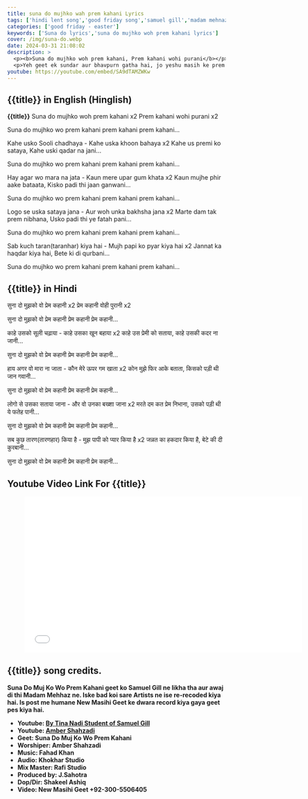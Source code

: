 ```yaml
---
title: suna do mujhko wah prem kahani Lyrics
tags: ['hindi lent song','good friday song','samuel gill','madam mehnaz', 'tina nadi','amber shahzadi','khokhar studio','rafi studio','new masihi geet']
categories: ['good friday - easter']
keywords: ['Suna do lyrics','suna do mujhko woh prem kahani lyrics']
cover: /img/suna-do.webp
date: 2024-03-31 21:08:02
description: >
  <p><b>Suna do mujhko woh prem kahani, Prem kahani wohi purani</b></p>
  <p>Yeh geet ek sundar aur bhavpurn gatha hai, jo yeshu masih ke prem ke saar ko pakad leta hai. Yeh geet batata hai ki kese Yeshu Masih humare paapon ke liye marne ke liye Insam banke pruthvi pe aaye, aur kese wo hume anant jivan deke ke liye maut ko hara kar jee uthe. Yeh geet us mahan prem ki yaad dilata hai jo Parmeshwar ka humare liye hai.</p>
youtube: https://youtube.com/embed/SA9dTAMZWKw
---
```

## {{title}} in English (Hinglish)
**{{title}}**
Suna do mujhko woh prem kahani x2 
Prem kahani wohi purani x2

Suna do mujhko wo prem kahani prem kahani prem kahani...

Kahe usko Sooli chadhaya -
Kahe uska khoon bahaya x2
Kahe us premi ko sataya,
Kahe uski qadar na jani...

Suna do mujhko wo prem kahani prem kahani prem kahani...

Hay agar wo mara na jata -
Kaun mere upar gum khata x2
Kaun mujhe phir aake bataata,
Kisko padi thi jaan ganwani...

Suna do mujhko wo prem kahani prem kahani prem kahani...

Logo se uska sataya jana -
Aur woh unka bakhsha jana x2
Marte dam tak prem nibhana,
Usko padi thi ye fatah pani...

Suna do mujhko wo prem kahani prem kahani prem kahani...

Sab kuch taran(taranhar) kiya hai -
Mujh papi ko pyar kiya hai x2
Jannat ka haqdar kiya hai,
Bete ki di qurbani...

Suna do mujhko wo prem kahani prem kahani prem kahani...

## {{title}} in Hindi
सुना दो मुझको वो प्रेम कहानी x2
प्रेम कहानी वोही पुरानी x2

सुना दो मुझको वो प्रेम कहानी प्रेम कहानी प्रेम कहानी...

काहे उसको सूली चढ़ाया -
काहे उसका खून बहाया x2
काहे उस प्रेमी को सताया,
काहे उसकी कदर ना जानी...

सुना दो मुझको वो प्रेम कहानी प्रेम कहानी प्रेम कहानी...

हाय अगर वो मारा ना जाता -
कौन मेरे ऊपर गम खाता x2
कोन मुझे फिर आके बताता,
किसको पड़ी थी जान गवानी...

सुना दो मुझको वो प्रेम कहानी प्रेम कहानी प्रेम कहानी...

लोगो से उसका सताया जाना -
और वो उनका बख्शा जाना x2
मरते दम कत प्रेम निभाना,
उसको पड़ी थी ये फतेह पानी...

सुना दो मुझको वो प्रेम कहानी प्रेम कहानी प्रेम कहानी...

सब कुछ तारण(तारणहार) किया है -
मुझ पापी को प्यार किया है x2
जन्नत का हकदार किया है,
बेटे की दी कुरबानी...

सुना दो मुझको वो प्रेम कहानी प्रेम कहानी प्रेम कहानी...


## Youtube Video Link For {{title}}
<figure class="image is-16by9">
<iframe class="has-ratio" width="640" height="360"
src="{{youtube}}"
frameborder="0" allow="accelerometer; autoplay; clipboard-write; encrypted-media; gyroscope;" allowfullscreen></iframe>
</figure>


## {{title}} song credits.
<div class="has-text-left">
<b>Suna Do Muj Ko Wo Prem Kahani<b> geet ko Samuel Gill ne likha tha aur awaj di thi Madam Mehhaz ne. Iske bad koi sare Artists ne ise re-recoded kiya hai. Is post me humane <b>New Masihi Geet</b> ke dwara record kiya gaya geet pes kiya hai.

  - **Youtube:** <a href="https://youtu.be/SA9dTAMZWKw?si=euBsJVP-bFSLCqIH1" rel="nofollow">By Tina Nadi Student of Samuel Gill</a>
  - **Youtube:** <a href="https://youtu.be/SA9dTAMZWKw?si=euBsJVP-bFSLCqIH1" rel="nofollow">Amber Shahzadi</a>
  - **Geet:** Suna Do Muj Ko Wo Prem Kahani
  - **Worshiper:** Amber Shahzadi
  - **Music:** Fahad Khan
  - **Audio:** Khokhar Studio
  - **Mix Master:** Rafi Studio
  - **Produced by:** J.Sahotra
  - **Dop/Dir:** Shakeel Ashiq
  - **Video:** New Masihi Geet +92-300-5506405
</div>